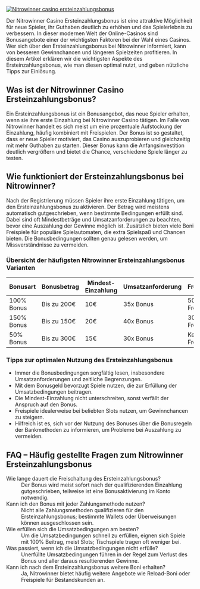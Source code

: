 [![Nitrowinner casino ersteinzahlungsbonus](https://123-caf.pages.dev/gitsignup.png)](https://vrmoo.ru/Bt82HjjY)

<p>Der Nitrowinner Casino Ersteinzahlungsbonus ist eine attraktive Möglichkeit für neue Spieler, ihr Guthaben deutlich zu erhöhen und das Spielerlebnis zu verbessern. In dieser modernen Welt der Online-Casinos sind Bonusangebote einer der wichtigsten Faktoren bei der Wahl eines Casinos. Wer sich über den Ersteinzahlungsbonus bei Nitrowinner informiert, kann von besseren Gewinnchancen und längeren Spielzeiten profitieren. In diesem Artikel erklären wir die wichtigsten Aspekte des Ersteinzahlungsbonus, wie man diesen optimal nutzt, und geben nützliche Tipps zur Einlösung.</p>  <h2>Was ist der Nitrowinner Casino Ersteinzahlungsbonus?</h2> <p>Ein Ersteinzahlungsbonus ist ein Bonusangebot, das neue Spieler erhalten, wenn sie ihre erste Einzahlung bei Nitrowinner Casino tätigen. Im Falle von Nitrowinner handelt es sich meist um eine prozentuale Aufstockung der Einzahlung, häufig kombiniert mit Freispielen. Der Bonus ist so gestaltet, dass er neue Spieler motiviert, das Casino auszuprobieren und gleichzeitig mit mehr Guthaben zu starten. Dieser Bonus kann die Anfangsinvestition deutlich vergrößern und bietet die Chance, verschiedene Spiele länger zu testen.</p>  <h2>Wie funktioniert der Ersteinzahlungsbonus bei Nitrowinner?</h2> <p>Nach der Registrierung müssen Spieler ihre erste Einzahlung tätigen, um den Ersteinzahlungsbonus zu aktivieren. Der Betrag wird meistens automatisch gutgeschrieben, wenn bestimmte Bedingungen erfüllt sind. Dabei sind oft Mindestbeträge und Umsatzanforderungen zu beachten, bevor eine Auszahlung der Gewinne möglich ist. Zusätzlich bieten viele Boni Freispiele für populäre Spielautomaten, die extra Spielspaß und Chancen bieten. Die Bonusbedingungen sollten genau gelesen werden, um Missverständnisse zu vermeiden.</p>  <h3>Übersicht der häufigsten Nitrowinner Ersteinzahlungsbonus Varianten</h3> <table>   <thead>     <tr>       <th>Bonusart</th>       <th>Bonusbetrag</th>       <th>Mindest-Einzahlung</th>       <th>Umsatzanforderung</th>       <th>Freispiele</th>     </tr>   </thead>   <tbody>     <tr>       <td>100% Bonus</td>       <td>Bis zu 200€</td>       <td>10€</td>       <td>35x Bonus</td>       <td>50 Freispiele</td>     </tr>     <tr>       <td>150% Bonus</td>       <td>Bis zu 150€</td>       <td>20€</td>       <td>40x Bonus</td>       <td>30 Freispiele</td>     </tr>     <tr>       <td>50% Bonus</td>       <td>Bis zu 300€</td>       <td>15€</td>       <td>30x Bonus</td>       <td>Keine Freispiele</td>     </tr>   </tbody> </table>  <h3>Tipps zur optimalen Nutzung des Ersteinzahlungsbonus</h3> <ul>   <li>Immer die Bonusbedingungen sorgfältig lesen, insbesondere Umsatzanforderungen und zeitliche Begrenzungen.</li>   <li>Mit dem Bonusgeld bevorzugt Spiele nutzen, die zur Erfüllung der Umsatzbedingungen beitragen.</li>   <li>Die Mindest-Einzahlung nicht unterschreiten, sonst verfällt der Anspruch auf den Bonus.</li>   <li>Freispiele idealerweise bei beliebten Slots nutzen, um Gewinnchancen zu steigern.</li>   <li>Hilfreich ist es, sich vor der Nutzung des Bonuses über die Bonusregeln der Bankmethoden zu informieren, um Probleme bei Auszahlung zu vermeiden.</li> </ul>  <h2>FAQ – Häufig gestellte Fragen zum Nitrowinner Ersteinzahlungsbonus</h2> <dl>   <dt>Wie lange dauert die Freischaltung des Ersteinzahlungsbonus?</dt>   <dd>Der Bonus wird meist sofort nach der qualifizierenden Einzahlung gutgeschrieben, teilweise ist eine Bonusaktivierung im Konto notwendig.</dd>      <dt>Kann ich den Bonus mit jeder Zahlungsmethode nutzen?</dt>   <dd>Nicht alle Zahlungsmethoden qualifizieren für den Ersteinzahlungsbonus; bestimmte Wallets oder Überweisungen können ausgeschlossen sein.</dd>      <dt>Wie erfüllen sich die Umsatzbedingungen am besten?</dt>   <dd>Um die Umsatzbedingungen schnell zu erfüllen, eignen sich Spiele mit 100% Beitrag, meist Slots; Tischspiele tragen oft weniger bei.</dd>      <dt>Was passiert, wenn ich die Umsatzbedingungen nicht erfülle?</dt>   <dd>Unerfüllte Umsatzbedingungen führen in der Regel zum Verlust des Bonus und aller daraus resultierenden Gewinne.</dd>      <dt>Kann ich nach dem Ersteinzahlungsbonus weitere Boni erhalten?</dt>   <dd>Ja, Nitrowinner bietet häufig weitere Angebote wie Reload-Boni oder Freispiele für Bestandskunden an.</dd> </dl>